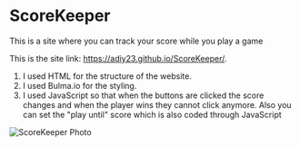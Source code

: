 # ScoreKeeper

This is a site where you can track your score while you play a game

This is the site link: https://adiy23.github.io/ScoreKeeper/.

1. I used HTML for the structure of the website.
2. I used Bulma.io for the styling.
3. I used JavaScript so that when the buttons are clicked the score changes and when the player wins they cannot click anymore. Also you can set the "play until" score which is also coded through JavaScript



![ScoreKeeper Photo](https://user-images.githubusercontent.com/86412229/141104760-985f4123-27e0-4249-bc13-51db53d1da4c.jpg)


